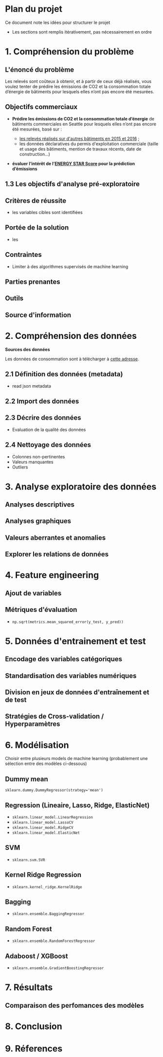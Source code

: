 # Plan du projet

Ce document note les idées pour structurer le projet

- Les sections sont remplis itérativement, pas nécessairement en ordre

# 1. Compréhension du problème

## L'énoncé du problème

Les relevés sont coûteux à obtenir, et à partir de ceux déjà réalisés, vous voulez tenter de prédire
les émissions de CO2 et la consommation totale d’énergie de bâtiments pour lesquels elles n’ont pas
encore été mesurées.

## Objectifs commerciaux

- **Prédire les émissions de CO2 et la consommation totale d’énergie** de bâtiments commerciales en
  Seattle pour lesquels elles n’ont pas encore été mesurées, basé sur :

  - [les relevés réalisés sur d'autres bâtiments en 2015 et 2016](https://www.kaggle.com/city-of-seattle/sea-building-energy-benchmarking#2015-building-energy-benchmarking.csv)
    ;
  - les données déclaratives du permis d'exploitation commerciale (taille et usage des bâtiments,
    mention de travaux récents, date de construction...)

- **évaluer l’intérêt de
  l’[ENERGY STAR Score](https://www.energystar.gov/buildings/facility-owners-and-managers/existing-buildings/use-portfolio-manager/interpret-your-results/what)
  pour la prédiction d’émissions**

## 1.3 Les objectifs d'analyse pré-exploratoire

## Critères de réussite

- les variables cibles sont identifiées

## Portée de la solution

- les

## Contraintes

- Limiter à des algorithmes supervisés de machine learning

## Parties prenantes

## Outils

## Source d'information

# 2. Compréhension des données

**Sources des données**

Les données de consommation sont à télécharger à
[cette adresse](https://www.kaggle.com/city-of-seattle/sea-building-energy-benchmarking#2015-building-energy-benchmarking.csv).

## 2.1 Définition des données (metadata)

- read json metadata

## 2.2 Import des données

## 2.3 Décrire des données

- Evaluation de la qualité des données

## 2.4 Nettoyage des données

- Colonnes non-pertinentes
- Valeurs manquantes
- Outliers

# 3. Analyse exploratoire des données

## Analyses descriptives

## Analyses graphiques

## Valeurs aberrantes et anomalies

## Explorer les relations de données

# 4. Feature engineering

## Ajout de variables

## Métriques d'évaluation

- `np.sqrt(metrics.mean_squared_error(y_test, y_pred))`

# 5. Données d'entrainement et test

## Encodage des variables catégoriques

## Standardisation des variables numériques

## Division en jeux de données d'entraînement et de test

## Stratégies de Cross-validation / Hyperparamètres

# 6. Modélisation

Choisir entre plusieurs models de machine learning (probablement une sélection entre des modèles
ci-dessous)

## Dummy mean

`sklearn.dummy.DummyRegressor(strategy='mean')`

## Regression (Lineaire, Lasso, Ridge, ElasticNet)

- `sklearn.linear_model.LinearRegression`
- `sklearn.linear_model.LassoCV`
- `sklearn.linear_model.RidgeCV`
- `sklearn.linear_model.ElasticNet`

## SVM

- `sklearn.svm.SVR`

## Kernel Ridge Regression

- `sklearn.kernel_ridge.KernelRidge`

## Bagging

- `sklearn.ensemble.BaggingRegressor`

## Random Forest

- `sklearn.ensemble.RandomForestRegressor`

## Adaboost / XGBoost

- `sklearn.ensemble.GradientBoostingRegressor`

# 7. Résultats

## Comparaison des perfomances des modèles

# 8. Conclusion

# 9. Réferences
